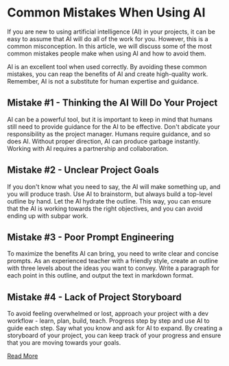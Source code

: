 # Common Mistakes When Using AI

If you are new to using artificial intelligence (AI) in your projects, it can be easy to assume that
AI will do all of the work for you. However, this is a common misconception. In this article, we
will discuss some of the most common mistakes people make when using AI and how to avoid them.

AI is an excellent tool when used correctly. By avoiding these common mistakes, you
can reap the benefits of AI and create high-quality work. Remember, AI is not a substitute for
human expertise and guidance.


## Mistake #1 - Thinking the AI Will Do Your Project

AI can be a powerful tool, but it is important to keep in mind that humans still need to provide
guidance for the AI to be effective. Don't abdicate your responsibility as the project manager.
Humans require guidance, and so does AI. Without proper direction, AI can produce garbage
instantly. Working with AI requires a partnership and collaboration.

## Mistake #2 - Unclear Project Goals

If you don't know what you need to say, the AI will make something up, and you will produce trash.
Use AI to brainstorm, but always build a top-level outline by hand. Let the AI hydrate the outline.
This way, you can ensure that the AI is working towards the right objectives, and you can avoid
ending up with subpar work.

## Mistake #3 - Poor Prompt Engineering

To maximize the benefits AI can bring, you need to write clear and concise prompts. As an
experienced teacher with a friendly style, create an outline with three levels about the ideas you
want to convey. Write a paragraph for each point in this outline, and output the text in markdown
format.

## Mistake #4 - Lack of Project Storyboard

To avoid feeling overwhelmed or lost, approach your project with a dev workflow - learn, plan,
build, teach. Progress step by step and use AI to guide each step. Say what you know and ask for AI
to expand. By creating a storyboard of your project, you can keep track of your progress and ensure
that you are moving towards your goals.

[Read More](https://shrinking-world.com/2)

